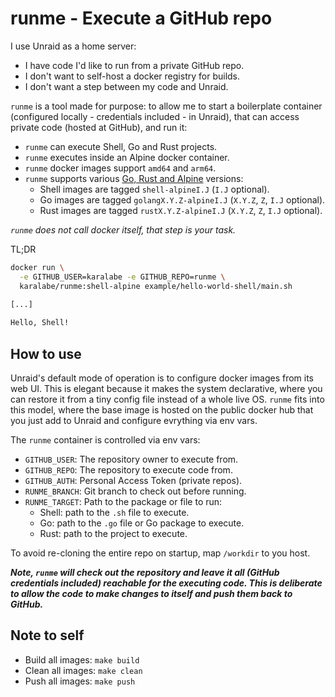 # runme - Execute a GitHub repo

I use Unraid as a home server:

- I have code I'd like to run from a private GitHub repo.
- I don't want to self-host a docker registry for builds.
- I don't want a step between my code and Unraid.

`runme` is a tool made for purpose: to allow me to start a boilerplate container (configured locally - credentials included - in Unraid), that can access private code (hosted at GitHub), and run it:

- `runme` can execute Shell, Go and Rust projects.
- `runme` executes inside an Alpine docker container.
- `runme` docker images support `amd64` and `arm64`.
- `runme` supports various [Go, Rust and Alpine](https://hub.docker.com/repository/docker/karalabe/runme/tags) versions:
  - Shell images are tagged `shell-alpineI.J` (`I.J` optional).
  - Go images are tagged `golangX.Y.Z-alpineI.J` (`X.Y.Z`, `Z`, `I.J` optional).
  - Rust images are tagged `rustX.Y.Z-alpineI.J` (`X.Y.Z`, `Z`, `I.J` optional).

*`runme` does not call docker itself, that step is your task.*

TL;DR

```sh
docker run \
  -e GITHUB_USER=karalabe -e GITHUB_REPO=runme \
  karalabe/runme:shell-alpine example/hello-world-shell/main.sh
  
[...]

Hello, Shell!
```

## How to use

Unraid's default mode of operation is to configure docker images from its web UI. This is elegant because it makes the system declarative, where you can restore it from a tiny config file instead of a whole live OS. `runme` fits into this model, where the base image is hosted on the public docker hub that you just add to Unraid and configure evrything via env vars.

The `runme` container is controlled via env vars:

- `GITHUB_USER`: The repository owner to execute from.
- `GITHUB_REPO`: The repository to execute code from.
- `GITHUB_AUTH`: Personal Access Token (private repos).
- `RUNME_BRANCH`: Git branch to check out before running.
- `RUNME_TARGET`: Path to the package or file to run:
  - Shell: path to the `.sh` file to execute.
  - Go: path to the `.go` file or Go package to execute.
  - Rust: path to the project to execute.

To avoid re-cloning the entire repo on startup, map `/workdir` to you host.

***Note, `runme` will check out the repository and leave it all (GitHub credentials included) reachable for the executing code. This is deliberate to allow the code to make changes to itself and push them back to GitHub.***

## Note to self

- Build all images: `make build`
- Clean all images: `make clean`
- Push all images: `make push`
